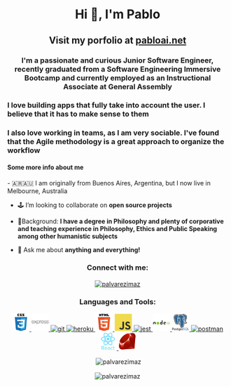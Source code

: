 <h1 align="center">Hi 👋, I'm Pablo</h1>
<h2 align="center">Visit my porfolio at <a href="https://pabloai.net" target="blank">pabloai.net</a></h2>
<h3 align="center">I'm a passionate and curious Junior Software Engineer, recently graduated from a Software Engineering Immersive Bootcamp and currently employed as an Instructional Associate at General Assembly</h3>

<h3>I love building apps that fully take into account the user. I believe that it has to make sense to them</h3>
<h3>I also love working in teams, as I am very sociable. I've found that the Agile methodology is a great approach to organize the workflow</h3>

<h4>Some more info about me</h4>
- 🇦🇷🇦🇺 I am originally from Buenos Aires, Argentina, but I now live in Melbourne, Australia

- 🕹 I’m looking to collaborate on **open source projects**

- 📜Background: **I have a degree in Philosophy and plenty of corporative and teaching experience in Philosophy, Ethics and Public Speaking among other humanistic subjects**

- 💬 Ask me about **anything and everything!**

<h3 align="center">Connect with me:</h3>
<p align="center">
<a href="https://linkedin.com/in/palvarezimaz" target="blank"><img align="center" src="https://raw.githubusercontent.com/rahuldkjain/github-profile-readme-generator/master/src/images/icons/Social/linked-in-alt.svg" alt="palvarezimaz" height="30" width="40" /></a>
</p>

<h3 align="center">Languages and Tools:</h3>
<p align="center"> <a href="https://www.w3schools.com/css/" target="_blank" rel="noreferrer"> <img src="https://raw.githubusercontent.com/devicons/devicon/master/icons/css3/css3-original-wordmark.svg" alt="css3" width="40" height="40"/> </a> <a href="https://expressjs.com" target="_blank" rel="noreferrer"> <img src="https://raw.githubusercontent.com/devicons/devicon/master/icons/express/express-original-wordmark.svg" alt="express" width="40" height="40"/> </a> <a href="https://git-scm.com/" target="_blank" rel="noreferrer"> <img src="https://www.vectorlogo.zone/logos/git-scm/git-scm-icon.svg" alt="git" width="40" height="40"/> </a> <a href="https://heroku.com" target="_blank" rel="noreferrer"> <img src="https://www.vectorlogo.zone/logos/heroku/heroku-icon.svg" alt="heroku" width="40" height="40"/> </a> <a href="https://www.w3.org/html/" target="_blank" rel="noreferrer"> <img src="https://raw.githubusercontent.com/devicons/devicon/master/icons/html5/html5-original-wordmark.svg" alt="html5" width="40" height="40"/> </a> <a href="https://developer.mozilla.org/en-US/docs/Web/JavaScript" target="_blank" rel="noreferrer"> <img src="https://raw.githubusercontent.com/devicons/devicon/master/icons/javascript/javascript-original.svg" alt="javascript" width="40" height="40"/> </a> <a href="https://jestjs.io" target="_blank" rel="noreferrer"> <img src="https://www.vectorlogo.zone/logos/jestjsio/jestjsio-icon.svg" alt="jest" width="40" height="40"/> </a> <a href="https://nodejs.org" target="_blank" rel="noreferrer"> <img src="https://raw.githubusercontent.com/devicons/devicon/master/icons/nodejs/nodejs-original-wordmark.svg" alt="nodejs" width="40" height="40"/> </a> <a href="https://www.postgresql.org" target="_blank" rel="noreferrer"> <img src="https://raw.githubusercontent.com/devicons/devicon/master/icons/postgresql/postgresql-original-wordmark.svg" alt="postgresql" width="40" height="40"/> </a> <a href="https://postman.com" target="_blank" rel="noreferrer"> <img src="https://www.vectorlogo.zone/logos/getpostman/getpostman-icon.svg" alt="postman" width="40" height="40"/> </a> <a href="https://reactjs.org/" target="_blank" rel="noreferrer"> <img src="https://raw.githubusercontent.com/devicons/devicon/master/icons/react/react-original-wordmark.svg" alt="react" width="40" height="40"/> </a> <a href="https://www.ruby-lang.org/en/" target="_blank" rel="noreferrer"> <img src="https://raw.githubusercontent.com/devicons/devicon/master/icons/ruby/ruby-original.svg" alt="ruby" width="40" height="40"/> </a> </p>

<p align="center">&nbsp;<img align="center" src="https://github-readme-stats.vercel.app/api?username=palvarezimaz&show_icons=true&locale=en" alt="palvarezimaz" /></p>

<p align="center"><img align="center" src="https://github-readme-streak-stats.herokuapp.com/?user=palvarezimaz&" alt="palvarezimaz" /></p>
